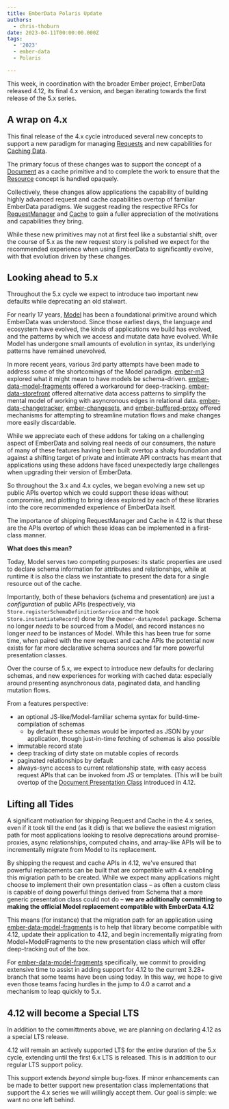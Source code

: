 ```yaml
---
title: EmberData Polaris Update
authors:
  - chris-thoburn
date: 2023-04-11T00:00:00.000Z
tags:
  - '2023'
  - ember-data
  - Polaris

---
```


This week, in coordination with the broader Ember project, EmberData released 4.12, its final
4.x version, and began iterating towards the first release of the 5.x series.

## A wrap on 4.x

This final release of the 4.x cycle introduced several new concepts to support a new paradigm for managing [Requests]() and new capabilities for [Caching Data]().

The primary focus of these changes was to support the concept of a [Document]() as a cache primitive and to complete the work to ensure that the [Resource]() concept is handled opaquely.

Collectively, these changes allow applications the capability of building highly advanced request and cache capabilities overtop of familiar EmberData paradigms. We suggest reading the respective RFCs for [RequestManager]() and [Cache]() to gain a fuller appreciation of the motivations and capabilities they bring.

While these new primitives may not at first feel like a substantial shift, over the course of 5.x as the new request story is polished we expect for the recommended experience when using EmberData to significantly evolve, with that evolution driven by these changes.

## Looking ahead to 5.x

Throughout the 5.x cycle we expect to introduce two important new defaults while deprecating an old stalwart.

For nearly 17 years, [Model](https://github.com/sproutcore/sproutcore/commit/f6248b1650a688a401cc6eea135fbe983e20cd12#diff-011979c89114a908391f35c2053dc2ba84da4d331cc97730039b2b2da623ffee) has been a foundational primitive around which EmberData was understood. Since those earliest days, the language and ecosystem have evolved, the kinds of applications we build has evolved, and the patterns by which we access and mutate data have evolved. While Model has undergone small amounts of evolution in syntax, its underlying patterns have remained unevolved.

In more recent years, various 3rd party attempts have been made to address some of the shortcomings of the Model paradigm. [ember-m3]() explored what it might mean to have models be schema-driven. [ember-data-model-fragments]() offered a workaround for deep-tracking. [ember-data-storefront]() offered alternative data access patterns to simplify the mental model of working with asyncronous edges in relational data. [ember-data-changetracker](), [ember-changesets](), and [ember-buffered-proxy]() offered mechanisms for attempting to streamline mutation flows and make changes more easily discardable.

While we appreciate each of these addons for taking on a challenging aspect of EmberData and solving real needs of our consumers, the nature of many of these features having been built overtop a shaky foundation and against a shifting target of private and intimate API contracts has meant that applications using these addons have faced unexpectedly large challenges when upgrading their version of EmberData.

So throughout the 3.x and 4.x cycles, we began evolving a new set up public APIs overtop which we could support these ideas without compromise, and plotting to bring ideas explored by each of these libraries into the core recommended experience of EmberData itself.

The importance of shipping RequestManager and Cache in 4.12 is that these are the APIs overtop of which these ideas can be implemented in a first-class manner.

**What does this mean?**

Today, Model serves two competing purposes: its static properties are used to declare schema information for attributes and relationships, while at runtime it is also the class we instantiate to present the data for a single resource out of the cache.

Importantly, both of these behaviors (schema and presentation) are just a *configuration* of public APIs (respectively, via `Store.registerSchemaDefinitionService` and the hook `Store.instantiateRecord`) done by the `@ember-data/model` package. Schema no longer *needs* to be sourced from a Model, and record instances no longer *need* to be instances of Model. While this has been true for some time, when paired with the new request and cache APIs the potential now exists for far more declarative schema sources and far more powerful presentation classes.

Over the course of 5.x, we expect to introduce new defaults for declaring schemas, and new experiences for working with cached data: especially around presenting asynchronous data, paginated data, and handling mutation flows.

From a features perspective:

 - an optional JS-like/Model-familiar schema syntax for build-time-compilation of schemas
   - by default these schemas would be imported as JSON by your application, though just-in-time fetching of schemas is also possible
 - immutable record state
 - deep tracking of dirty state on mutable copies of records
 - paginated relationships by default
 - always-sync access to current relationship state, with easy access request APIs that can be invoked from JS or templates. (This will be built overtop of the [Document Presentation Class](https://github.com/emberjs/data/blob/v4.12.0/packages/store/src/-private/document.ts) introduced in 4.12.

## Lifting all Tides

A significant motivation for shipping Request and Cache in the 4.x series, even if it took till the end (as it did) is that we believe the easiest migration path for most applications looking to resolve deprecations around promise-proxies, async relationships, computed chains, and array-like APIs will be to incrementally migrate from Model to its replacement.

By shipping the request and cache APIs in 4.12, we've ensured that powerful replacements can be built that are compatible with 4.x enabling this migration path to be created. While we expect many applications might choose to implement their own presentation class – as often a custom class is capable of doing powerful things derived from Schema that a more generic presentation class could not do – **we are additionally committing to making the official Model replacement compatible with EmberData 4.12**

This means (for instance) that the migration path for an application using [ember-data-model-fragments]() is to help that library become compatible with 4.12, update their application to 4.12, and begin incrementally migrating from Model+ModelFragments to the new presentation class which will offer deep-tracking out of the box.

For [ember-data-model-fragments]() specifically, we commit to providing extensive time to assist in adding support for 4.12 to the current 3.28+ branch that some teams have been using today. In this way, we hope to give even those teams facing hurdles in the jump to 4.0 a carrot and a mechanism to leap quickly to 5.x.

## 4.12 will become a Special LTS

In addition to the committments above, we are planning on declaring 4.12 as a special LTS release. 

4.12 will remain an actively supported LTS for the entire duration of the 5.x cycle, extending until the first 6.x LTS is released. This is in addition to our regular LTS support policy.

This support extends *beyond* simple bug-fixes. If minor enhancements can be made to better support new presentation class implementations that support the 4.x series we will willingly accept them. Our goal is simple: we want no one left behind.
